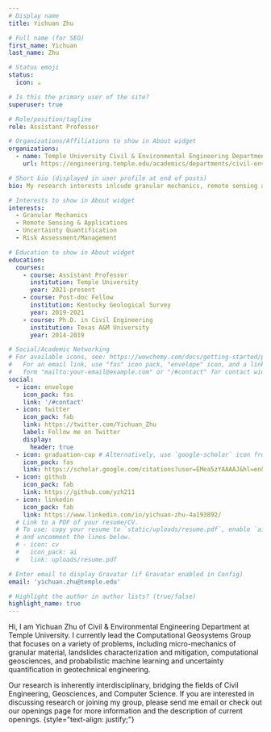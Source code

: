 ```yaml
---
# Display name
title: Yichuan Zhu

# Full name (for SEO)
first_name: Yichuan
last_name: Zhu

# Status emoji
status:
  icon: ☕

# Is this the primary user of the site?
superuser: true

# Role/position/tagline
role: Assistant Professor

# Organizations/Affiliations to show in About widget
organizations:
  - name: Temple University Civil & Environmental Engineering Department
    url: https://engineering.temple.edu/academics/departments/civil-environmental-engineering-department

# Short bio (displayed in user profile at end of posts)
bio: My research interests inlcude granular mechanics, remote sensing and applications, uncertainty quantification, and risk assessment and management.

# Interests to show in About widget
interests:
  - Granular Mechanics
  - Remote Sensing & Applications
  - Uncertainty Quantification
  - Risk Assessment/Management

# Education to show in About widget
education:
  courses:
    - course: Assistant Professor  
      institution: Temple University
      year: 2021-present
    - course: Post-doc Fellow
      institution: Kentucky Geological Survey
      year: 2019-2021
    - course: Ph.D. in Civil Engineering
      institution: Texas A&M University
      year: 2014-2019

# Social/Academic Networking
# For available icons, see: https://wowchemy.com/docs/getting-started/page-builder/#icons
#   For an email link, use "fas" icon pack, "envelope" icon, and a link in the
#   form "mailto:your-email@example.com" or "/#contact" for contact widget.
social:
  - icon: envelope
    icon_pack: fas
    link: '/#contact'
  - icon: twitter
    icon_pack: fab
    link: https://twitter.com/Yichuan_Zhu
    label: Follow me on Twitter
    display:
      header: true
  - icon: graduation-cap # Alternatively, use `google-scholar` icon from `ai` icon pack
    icon_pack: fas
    link: https://scholar.google.com/citations?user=EMea5zYAAAAJ&hl=en&oi=ao
  - icon: github
    icon_pack: fab
    link: https://github.com/yzh211
  - icon: linkedin
    icon_pack: fab
    link: https://www.linkedin.com/in/yichuan-zhu-4a193892/
  # Link to a PDF of your resume/CV.
  # To use: copy your resume to `static/uploads/resume.pdf`, enable `ai` icons in `params.yaml`,
  # and uncomment the lines below.
  # - icon: cv
  #   icon_pack: ai
  #   link: uploads/resume.pdf

# Enter email to display Gravatar (if Gravatar enabled in Config)
email: 'yichuan.zhu@temple.edu'

# Highlight the author in author lists? (true/false)
highlight_name: true
---
```


Hi, I am Yichuan Zhu of Civil & Environmental Engineering Department at Temple University. I currently lead the Computational Geosystems Group that focuses on a variety of problems, including micro-mechanics of granular material, landslides characterization and mitigation, computational geosciences, and probabilistic machine learning and uncertainty quantification in geotechnical engineering.

Our research is inherently interdisciplinary, bridging the fields of Civil Engineering, Geosciences, and Computer Science. If you are interested in discussing research or joining my group, please send me email or check out our openings page for more information and the description of current openings.
{style="text-align: justify;"}
